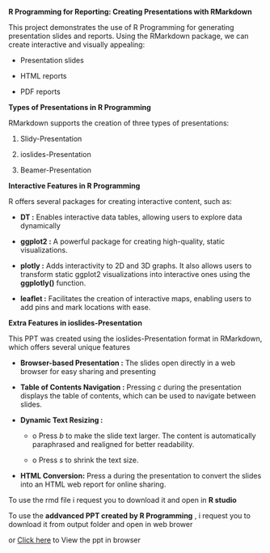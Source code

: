 
**R Programming for Reporting: Creating Presentations with RMarkdown**

This project demonstrates the use of R Programming for generating
presentation slides and reports. Using the RMarkdown package, we can
create interactive and visually appealing:

-   Presentation slides

-   HTML reports

-   PDF reports

**Types of Presentations in R Programming**

RMarkdown supports the creation of three types of presentations:

1.  Slidy-Presentation

2.  ioslides-Presentation

3.  Beamer-Presentation

**Interactive Features in R Programming**

R offers several packages for creating interactive content, such as:

-   **DT :** Enables interactive data tables, allowing users to explore
    data dynamically

-   **ggplot2 :** A powerful package for creating high-quality, static
    visualizations.

-   **plotly :** Adds interactivity to 2D and 3D graphs. It also allows
    users to transform static ggplot2 visualizations into interactive
    ones using the **ggplotly()** function.

-   **leaflet :** Facilitates the creation of interactive maps, enabling
    users to add pins and mark locations with ease.

**Extra Features in ioslides-Presentation**

This PPT was created using the ioslides-Presentation format in
RMarkdown, which offers several unique features

-   **Browser-based Presentation :** The slides open directly in a web
    browser for easy sharing and presenting

-   **Table of Contents Navigation :** Pressing *c* during the
    presentation displays the table of contents, which can be used to
    navigate between slides.

-   **Dynamic Text Resizing :**

    -   o Press *b* to make the slide text larger. The content is
        automatically paraphrased and realigned for better readability.

    -   o Press *s* to shrink the text size.

-   **HTML Conversion:** Press a during the presentation to convert the
    slides into an HTML web report for online sharing.

To use the rmd file i request you to download it and open in **R
studio**

To use the **addvanced PPT created by R Programming** , i request you to
download it from output folder and open in web brower

or [Click
here](https://deepaneesh.github.io/Report-creation-using-R/#(1)) to View
the ppt in browser
